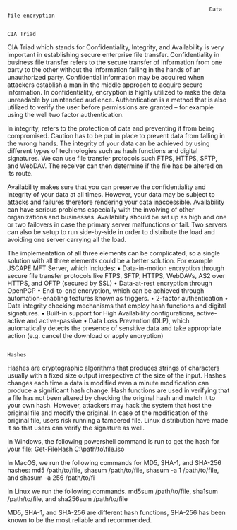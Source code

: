                                                                     Data file encryption

                                                                        CIA Triad
                                                                        
CIA Triad which stands for Confidentiality, Integrity, and Availability is very important in establishing secure enterprise file transfer. 
Confidentiality in business file transfer refers to the secure transfer of information from one party to the other without the information falling in the hands of an unauthorized party. Confidential information may be acquired when attackers establish a man in the middle approach to acquire secure information. In confidentiality, encryption is highly utilized to make the data unreadable by unintended audience. Authentication is a method that is also utilized to verify the user before permissions are granted – for example using the well two factor authentication.

In integrity, refers to the protection of data and preventing it from being compromised. Caution has to be put in place to prevent data from falling in the wrong hands. The integrity of your data can be achieved by using different types of technologies such as hash functions and digital signatures. We can use file transfer protocols such FTPS, HTTPS, SFTP, and WebDAV. The receiver can then determine if the file has be altered on its route.

Availability makes sure that you can preserve the confidentiality and integrity of your data at all times. However, your data may be subject to attacks and failures therefore rendering your data inaccessible. Availability can have serious problems especially with the involving of other organizations and businesses.  Availability should be set up as high and one or two failovers in case the primary server malfunctions or fail. Two servers can also be setup to run side-by-side in order to distribute the load and avoiding one server carrying all the load. 

The implementation of all three elements can be complicated, so a single solution with all three elements could be a better solution. For example JSCAPE MFT Server, which includes: 
•	Data-in-motion encryption through secure file transfer protocols like FTPS, SFTP, HTTPS, WebDAVs, AS2 over HTTPS, and OFTP (secured by SSL)
•	Data-at-rest encryption through OpenPGP 
•	End-to-end encryption, which can be achieved through automation-enabling features known as triggers. 
•	2-factor authentication
•	Data integrity checking mechanisms that employ hash functions and digital signatures.
•	Built-in support for High Availability configurations, active-active and active-passive
•	Data Loss Prevention (DLP), which automatically detects the presence of sensitive data and take appropriate action (e.g. cancel the download or apply encryption)

                                                                           Hashes
                                                                           
Hashes are cryptographic algorithms that produces strings of characters usually with a fixed size output irrespective of the size of the input. Hashes changes each time a data is modified even a minute modification can produce a significant hash change. Hash functions are used in verifying that a file has not been altered by checking the original hash and match it to your own hash. However, attackers may hack the system that host the original file and modify the original. In case of the modification of the original file, users risk running a tampered file. Linux distribution have made it so that users can verify the signature as well. 

In Windows, the following powershell command is run to get the hash for your file:
Get-FileHash C:\path\to\file.iso

In MacOS, we run the following commands for MD5, SHA-1, and SHA-256 hashes:
md5 /path/to/file, 
shasum /path/to/file, 
shasum -a 1 /path/to/file, and 
shasum -a 256 /path/to/fi

In Linux we run the following commands.
md5sum /path/to/file, 
sha1sum /path/to/file, and 
sha256sum /path/to/file

MD5, SHA-1, and SHA-256 are different hash functions, SHA-256 has been known to be the most reliable and recommended.
